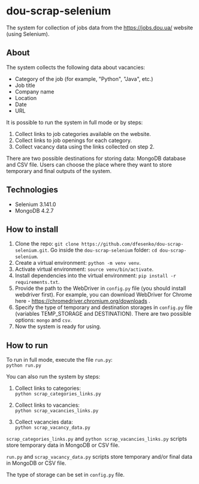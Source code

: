# dou-scrap-selenium
The system for collection of jobs data 
from the https://jobs.dou.ua/ website (using Selenium).

## About
The system collects the following data about vacancies:

* Category of the job (for example, "Python", "Java", etc.)
* Job title
* Company name
* Location
* Date
* URL

It is possible to run the system in full mode or by steps:
1) Collect links to job categories available on the website.
2) Collect links to job openings for each category.
3) Collect vacancy data using the links collected on step 2.

There are two possible destinations for storing data: MongoDB 
database and CSV file. Users can choose the place where they want
to store temporary and final outputs of the system.

## Technologies
* Selenium 3.141.0
* MongoDB 4.2.7

## How to install
1. Clone the repo: 
`git clone https://github.com/dfesenko/dou-scrap-selenium.git`. 
Go inside the `dou-scrap-selenium` folder: `cd dou-scrap-selenium`.
2. Create a virtual environment: `python -m venv venv`.
3. Activate virtual environment: `source venv/bin/activate`.
4. Install dependencies into the virtual environment: 
`pip install -r requirements.txt`.
5. Provide the path to the WebDriver in `config.py` file (you should
install webdriver first). For example, you can download WebDriver for 
Chrome here - https://chromedriver.chromium.org/downloads .
6. Specify the type of temporary and destination storages in 
`config.py` file (variables TEMP_STORAGE and DESTINATION). There are 
two possible options: `mongo` and `csv`. 
7. Now the system is ready for using.

## How to run
To run in full mode, execute the file `run.py`:  
`python run.py`

You can also run the system by steps:
1. Collect links to categories:  
`python scrap_categories_links.py`

2. Collect links to vacancies:  
`python scrap_vacancies_links.py`

3. Collect vacancies data:  
`python scrap_vacancy_data.py`

`scrap_categories_links.py` and `python scrap_vacancies_links.py` 
scripts store temporary data in MongoDB or CSV file.

`run.py` and `scrap_vacancy_data.py` scripts store temporary and/or
final data in MongoDB or CSV file.

The type of storage can be set in `config.py` file.

